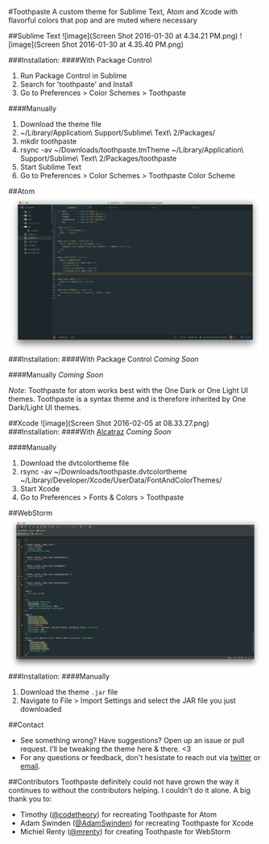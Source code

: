 #Toothpaste
A custom theme for Sublime Text, Atom and Xcode with flavorful colors that pop and are muted where necessary

##Sublime Text
![image](Screen Shot 2016-01-30 at 4.34.21 PM.png)
![image](Screen Shot 2016-01-30 at 4.35.40 PM.png)

###Installation:
####With Package Control
1. Run Package Control in Sublime
2. Search for 'toothpaste' and Install
3. Go to Preferences > Color Schemes > Toothpaste

####Manually
1. Download the theme file
2. ~/Library/Application\ Support/Sublime\ Text\ 2/Packages/
3. mkdir toothpaste
4. rsync -av ~/Downloads/toothpaste.tmTheme ~/Library/Application\ Support/Sublime\ Text\ 2/Packages/toothpaste
5. Start Sublime Text
6. Go to Preferences > Color Schemes > Toothpaste Color Scheme

##Atom
![image](toothpaste_atom_screenshot.png)
###Installation:
####With Package Control
*Coming Soon*

####Manually
*Coming Soon*

*Note*: Toothpaste for atom works best with the One Dark or One Light UI themes. Toothpaste is a syntax theme and is therefore inherited by One Dark/Light UI themes.

##Xcode
![image](Screen Shot 2016-02-05 at 08.33.27.png)
###Installation:
####With [Alcatraz](http://alcatraz.io)
*Coming Soon*

####Manually
1. Download the dvtcolortheme file
2. rsync -av ~/Downloads/toothpaste.dvtcolortheme ~/Library/Developer/Xcode/UserData/FontAndColorThemes/
3. Start Xcode
4. Go to Preferences > Fonts & Colors > Toothpaste

##WebStorm
![image](toothpaste_webstorm_screenshot.png)
###Installation:
####Manually
1. Download the theme `.jar` file
2. Navigate to File > Import Settings and select the JAR file you just downloaded

##Contact
- See something wrong? Have suggestions? Open up an issue or pull request. I'll be tweaking the theme here & there. <3
- For any questions or feedback, don't hesistate to reach out via [twitter](http://twitter.com/imcatnoone) or [email](mailto:hello@heyimcat.com).

##Contributors
Toothpaste definitely could not have grown the way it continues to without the contributors helping. I couldn't do it alone. A big thank you to:

- Timothy ([@codetheory](http://twitter.com/@codetheory)) for recreating Toothpaste for Atom
- Adam Swinden ([@AdamSwinden](https://twitter.com/adamswinden)) for recreating Toothpaste for Xcode
- Michiel Renty ([@mrenty](https://twitter.com/mrenty)) for creating Toothpaste for WebStorm
